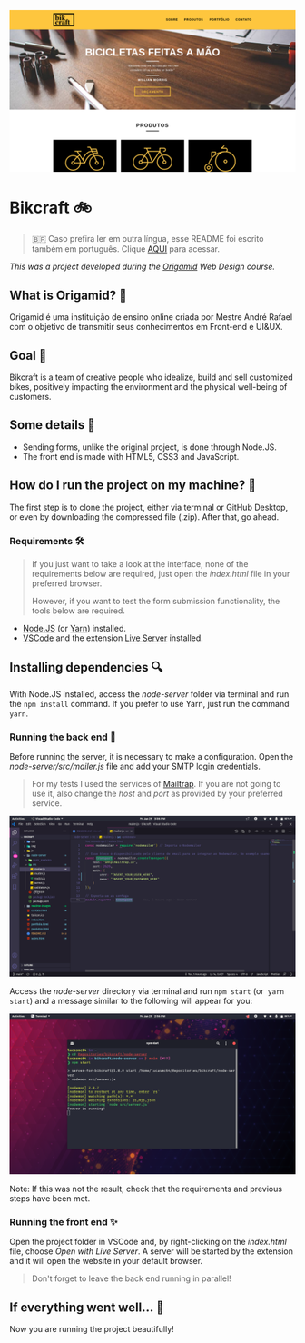 ![Bikcraft](readme-images/bikcraft.png)

# Bikcraft :bike:

> :brazil: Caso prefira ler em outra língua, esse README foi escrito também em português. Clique [AQUI](https://github.com/lucasmc64/bikcraft/blob/main/README_pt-br.md) para acessar.

*This was a project developed during the [Origamid](https://www.origamid.com/) Web Design course.*

## What is Origamid? :wolf:

Origamid é uma instituição de ensino online criada por Mestre André Rafael com o objetivo de transmitir seus conhecimentos em Front-end e UI&UX.

## Goal :dart:

Bikcraft is a team of creative people who idealize, build and sell customized bikes, positively impacting the environment and the physical well-being of customers.

## Some details :scroll:

* Sending forms, unlike the original project, is done through Node.JS.
* The front end is made with HTML5, CSS3 and JavaScript.

## How do I run the project on my machine? :thinking:

The first step is to clone the project, either via terminal or GitHub Desktop, or even by downloading the compressed file (.zip). After that, go ahead.

### Requirements :hammer_and_wrench:

> If you just want to take a look at the interface, none of the requirements below are required, just open the *index.html* file in your preferred browser.
>
> However, if you want to test the form submission functionality, the tools below are required.

- [Node.JS](https://nodejs.org/) (or [Yarn](https://yarnpkg.com/))  installed.
- [VSCode](https://code.visualstudio.com/) and the extension [Live Server](https://marketplace.visualstudio.com/items?itemName=ritwickdey.LiveServer) installed.

## Installing dependencies :mag:

With Node.JS installed, access the *node-server* folder via terminal and run the `npm install` command. If you prefer to use Yarn, just run the command `yarn`.

### Running the back end :goggles:

Before running the server, it is necessary to make a configuration. Open the *node-server/src/mailer.js* file and add your SMTP login credentials.

> For my tests I used the services of [Mailtrap](https://mailtrap.io/). If you are not going to use it, also change the *host* and *port* as provided by your preferred service.

![Login credentials](readme-images/changing-smtp-login.png)

Access the *node-server* directory via terminal and run `npm start` (or` yarn start`) and a message similar to the following will appear for you:

![Running the server](readme-images/running-server.png)

Note: If this was not the result, check that the requirements and previous steps have been met.

### Running the front end :sparkles:

Open the project folder in VSCode and, by right-clicking on the *index.html* file, choose *Open with Live Server*. A server will be started by the extension and it will open the website in your default browser.

> Don't forget to leave the back end running in parallel!

## If everything went well... :tada:

Now you are running the project beautifully!
